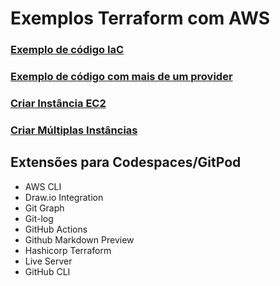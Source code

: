 # Exemplos Terraform com AWS

### [Exemplo de código IaC](/exemplos/exemplo-iac/)

### [Exemplo de código com mais de um provider](/exemplos/exemplo-provider/)

### [Criar Instância EC2](/exemplos/criarInstancia/)

### [Criar Múltiplas Instâncias](/exemplos/criarMultiplasInstancias/)


## Extensões para Codespaces/GitPod
* AWS CLI
* Draw.io Integration
* Git Graph
* Git-log
* GitHub Actions
* Github Markdown Preview
* Hashicorp Terraform
* Live Server
* GitHub CLI